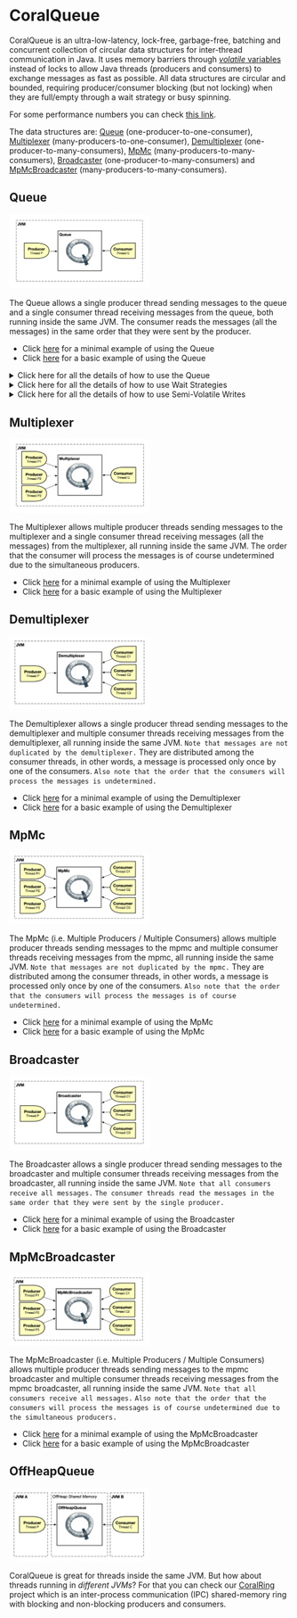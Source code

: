 # CoralQueue
CoralQueue is an ultra-low-latency, lock-free, garbage-free, batching and concurrent collection of circular data structures for inter-thread communication in Java. It uses memory barriers through <a href="https://www.cs.umd.edu/~pugh/java/memoryModel/jsr-133-faq.html#volatile" target="_blank"><i>volatile</i> variables</a> instead of locks to allow Java threads (producers and consumers) to exchange messages as fast as possible. All data structures are circular and bounded, requiring producer/consumer blocking (but not locking) when they are full/empty through a wait strategy or busy spinning.

For some performance numbers you can check [this link](https://www.coralblocks.com/index.php/coralqueue-performance-numbers/).

The data structures are: [Queue](#queue) (one-producer-to-one-consumer), [Multiplexer](#multiplexer) (many-producers-to-one-consumer), [Demultiplexer](#demultiplexer) (one-producer-to-many-consumers), [MpMc](#mpmc) (many-producers-to-many-consumers), [Broadcaster](#broadcaster) (one-producer-to-many-consumers) and [MpMcBroadcaster](#mpmcbroadcaster) (many-producers-to-many-consumers).

## Queue

<img src="images/Queue.png" alt="Queue" width="50%" height="50%" />

The Queue allows a single producer thread sending messages to the queue and a single consumer thread receiving messages from the queue, both running inside the same JVM. The consumer reads the messages (all the messages) in the same order that they were sent by the producer.

- Click [here](src/main/java/com/coralblocks/coralqueue/example/queue/Minimal.java) for a minimal example of using the Queue
- Click [here](src/main/java/com/coralblocks/coralqueue/example/queue/Basics.java) for a basic example of using the Queue

<details>
  <summary>Click here for all the details of how to use the Queue</summary>
  
### All about using the Queue

The queue is a circular data structure with pre-allocated <i> data transfer mutable objects</i>. You should see these data transfer mutable objects as <i>carriers of data</i>, in other words, they are there to allow
you to transfer <i>data</i> (and not object references) from producers to consumers. The steps are:

- A producer fetches an available data transfer mutable object from the queue
- The producer populates the mutable object with the data it wants to transfer (i.e. send) to the consumer(s)
- The producer flushes to notify the consumer(s)
- A consumer fetches an available data transfer mutable object from the queue
- The consumer reads the data from the mutable object
- The consumer calls <code>doneFetching()</code> to notify the producer(s)

Below we use a <code>StringBuilder</code> as our data transfer mutable object to create an <code>AtomicQueue</code>:
```Java
final Queue<StringBuilder> queue = new AtomicQueue<StringBuilder>(StringBuilder.class); // default queue capacity is 1024
```

You can also specify the capacity of the queue, which must be a power of two:
```Java
final Queue<StringBuilder> queue = new AtomicQueue<StringBuilder>(512, StringBuilder.class); // specifying the queue capacity
```
The code above creates a queue with 512 pre-allocated StringBuilders. Note that it uses the default constructor of StringBuilder which by default creates a StringBuilder with size 16. That may be too small for our data transfer objects as we don’t want the StringBuilder resizing itself during runtime and creating garbage. So to create a bigger StringBuilder we can use a <code>com.coralblocks.coralqueue.util.Builder</code> like below:
```Java
Builder<StringBuilder> builder = new Builder<StringBuilder>() {
    @Override
    public StringBuilder newInstance() {
        return new StringBuilder(1024);
    }
};
```

And pass this builder to the constructor of our <code>AtomicQueue</code>:
```Java
final Queue<StringBuilder> queue = new AtomicQueue<StringBuilder>(512, builder); // using a builder instead of the class
```

#### Sending messages to the queue

To send a message to the queue, you grab a data transfer mutable object from the queue, fill it with your data and call <code>flush()</code> as the code below illustrates:
```Java
StringBuilder sb;
while((sb = queue.nextToDispatch()) == null); // busy spin...
sb.setLength(0);
sb.append("Hello there!");
queue.flush();
```

Note that if the queue is full we just <i>busy spin</i> until a data transfer object becomes available. Later we will see how we can also use a <code>WaitStrategy</code> instead of busy spinning.

You can (and should) send messages in batches:
```Java
StringBuilder sb;
 
while((sb = queue.nextToDispatch()) == null); // busy spin...
sb.setLength(0);
sb.append("Hello there!");
 
while((sb = queue.nextToDispatch()) == null); // busy spin...
sb.setLength(0);
sb.append("Hello again!");
 
queue.flush();
```

#### Reading messages from the queue

To read messages from the queue you fetch them from a consumer thread, as the code below shows:
```Java
long avail;
while((avail = queue.availableToFetch()) == 0); // busy spin
for(int i = 0; i < avail; i++) {
    StringBuilder sb = queue.fetch();
    // do whatever you want with the StringBuilder
    // just do not create garbage
    // copy char by char if needed
    // or copy the contents to an external StringBuilder
}
queue.doneFetching();
```
Again we busy spin if the queue is empty. Later we will see how we can also use a <code>WaitStrategy</code> instead of busy spinning.

Note that we fetch in batches, reducing the number of times we have to check for an empty queue through <code>availableToFetch()</code>.

</details> 

<details>
  <summary>Click here for all the details of how to use Wait Strategies</summary>

### All about using Wait Strategies

By default, you should busy-spin when the queue is full or empty. That’s usually the fastest approach but not always the best as you might want to allow other threads to use the CPU core. CoralQueue comes with a variety of wait strategies that you can use instead of busy spinning, and you can also create your own by implementing the <code>WaitStrategy</code> interface. Below are some examples of wait strategies that come with CoralQueue:

- [ParkBackOffWaitStrategy](https://github.com/coralblocks/CoralQueue/blob/main/src/main/java/com/coralblocks/coralqueue/waitstrategy/ParkBackOffWaitStrategy.java): park (i.e. sleep) for 1 microsecond backing off up to a maximum of 1 millisecond in steps of 1 microsecond. The start, max and step values can be configured.
- [BusySpinParkBackOffWaitStrategy](https://github.com/coralblocks/CoralQueue/blob/main/src/main/java/com/coralblocks/coralqueue/waitstrategy/BusySpinParkBackOffWaitStrategy.java): first busy spins for 10,000,000 cycles then it starts to park (i.e. sleep) by using the ParkBackOffWaitStrategy above. This is an example of a composite wait strategy, which combines multiple wait stratgies in a single one. The number of busy-spin cycles can be configured.
- [BusySpinYieldSleepWaitStrategy](https://github.com/coralblocks/CoralQueue/blob/main/src/main/java/com/coralblocks/coralqueue/waitstrategy/BusySpinYieldSleepWaitStrategy.java): busy spins for 10,000,000 cycles, yields for 100 cycles then starts to sleep for 1 millisecond. All previous values can be changed/configured.

To use a wait strategy, all you have to do is call its <code>block()</code> and <code>reset()</code> methods instead of busy spinning:

#### Producer using a Wait Strategy <i>(without batching)</i>
```Java
WaitStrategy producerWaitStrategy = new ParkWaitStrategy();
StringBuilder sb;
while((sb = queue.nextToDispatch()) == null) {
    producerWaitStrategy.block(); // <=====
}
sb.setLength(0);
sb.append("Hello there!");
queue.flush();
producerWaitStrategy.reset(); // <=====
```

#### Producer using a Wait Strategy <i>(with batching)</i>
```Java
WaitStrategy producerWaitStrategy = new ParkWaitStrategy();
StringBuilder sb;

while((sb = queue.nextToDispatch()) == null) {
    producerWaitStrategy.block(); // <=====
}
producerWaitStrategy.reset(); // <=====
sb.setLength(0);
sb.append("Hello there!");

while((sb = queue.nextToDispatch()) == null) {
    producerWaitStrategy.block(); // <=====
}
producerWaitStrategy.reset(); // <=====
sb.setLength(0);
sb.append("Hello again!");

queue.flush();
```

#### Consumer using a Wait Strategy
```Java
WaitStrategy consumerWaitStrategy = new BusySpinYieldSleepWaitStrategy();
long avail;
while((avail = queue.availableToFetch()) == 0) {
    consumerWaitStrategy.block(); // <=====
}
for(int i = 0; i < avail; i++) {
    StringBuilder sb = queue.fetch();
    // do whatever you want with the StringBuilder
    // just do not create garbage
    // copy char by char if needed
    // or copy the contents to an external StringBuilder
}
queue.doneFetching();
consumerWaitStrategy.reset(); // <=====
```
</details>

<details>
  <summary>Click here for all the details of how to use Semi-Volatile Writes</summary>

### All about using Semi-Volatile Writes (lazySet)

To squeeze every bit of performance out of CoralQueue, you can use <i>semi-volatile writes</i> when sending and receiving messages. Basically, a semi-volatile write is done through the <code>lazySet</code> method from <code>java.util.concurrent.AtomicLong</code>. It is a faster operation for the thread that’s modifying the variable at the expense of the thread that’s interested in knowing about updates in the variable. For example, if you want to minimize the latency in the producer, you should use lazySet. On the other hand, if you want to minimize the message transit time, you should not use lazySet so the consumer is notified as soon as possible about a new message in the queue.

By default, CoralQueue does not use <code>lazySet</code>, in other words the other thread is notified immediately (or as soon as possible). But you can easily take control of that by using the methods below:
```Java
// producer notifying consumer(s)
queue.flush(); // no lazySet by default (notify the consumer thread immediately at the expense of the producer thread)
queue.flush(true); // use lazySet (take more time to notify the consumer thread in order not to introduce any latency to the producer thread)
```
```Java
// consumer notifying producer(s)
queue.doneFetching(); // no lazySet by default (notify the producer thread immediately at the expense of the consumer thread)
queue.doneFetching(true); // use lazySet (take more time to notify the producer thread in order not to introduce any latency to the consumer thread)
```
</details>
  
## Multiplexer

<img src="images/Mux.png" alt="Multiplexer" width="50%" height="50%" />

The Multiplexer allows multiple producer threads sending messages to the multiplexer and a single consumer thread receiving messages (all the messages) from the multiplexer, all running inside the same JVM.
The order that the consumer will process the messages is of course undetermined due to the simultaneous producers.

- Click [here](src/main/java/com/coralblocks/coralqueue/example/multiplexer/Minimal.java) for a minimal example of using the Multiplexer
- Click [here](src/main/java/com/coralblocks/coralqueue/example/multiplexer/Basics.java) for a basic example of using the Multiplexer

## Demultiplexer

<img src="images/Demux.png" alt="Demultiplexer" width="50%" height="50%" />

The Demultiplexer allows a single producer thread sending messages to the demultiplexer and multiple consumer threads receiving messages from the demultiplexer, all running inside the same JVM. `Note that messages are not duplicated by the demultiplexer.` They are distributed among the consumer threads, in other words, a message is processed only once by one of the consumers. `Also note that the order that the consumers will process the messages is undetermined.`

- Click [here](src/main/java/com/coralblocks/coralqueue/example/demultiplexer/Minimal.java) for a minimal example of using the Demultiplexer
- Click [here](src/main/java/com/coralblocks/coralqueue/example/demultiplexer/Basics.java) for a basic example of using the Demultiplexer

## MpMc

<img src="images/MpMc.png" alt="MpMc" width="50%" height="50%" />

The MpMc (i.e. Multiple Producers / Multiple Consumers) allows multiple producer threads sending messages to the mpmc and multiple consumer threads receiving messages from the mpmc, all running inside the same JVM. `Note that messages are not duplicated by the mpmc.` They are distributed among the consumer threads, in other words, a message is processed only once by one of the consumers. `Also note that the order that the consumers will process the messages is of course undetermined.`

- Click [here](src/main/java/com/coralblocks/coralqueue/example/mpmc/Minimal.java) for a minimal example of using the MpMc
- Click [here](src/main/java/com/coralblocks/coralqueue/example/mpmc/Basics.java) for a basic example of using the MpMc

## Broadcaster

<img src="images/Broadcaster.png" alt="Broadcaster" width="50%" height="50%" />

The Broadcaster allows a single producer thread sending messages to the broadcaster and multiple consumer threads receiving messages from the broadcaster, all running inside the same JVM. `Note that all consumers receive all messages.` `The consumer threads read the messages in the same order that they were sent by the single producer.`

- Click [here](src/main/java/com/coralblocks/coralqueue/example/broadcaster/Minimal.java) for a minimal example of using the Broadcaster
- Click [here](src/main/java/com/coralblocks/coralqueue/example/broadcaster/Basics.java) for a basic example of using the Broadcaster

## MpMcBroadcaster

<img src="images/MpMcBroadcaster.png" alt="MpMcBroadcaster" width="50%" height="50%" />

The MpMcBroadcaster (i.e. Multiple Producers / Multiple Consumers) allows multiple producer threads sending messages to the mpmc broadcaster and multiple consumer threads receiving messages from the mpmc broadcaster, all running inside the same JVM. `Note that all consumers receive all messages.` `Also note that the order that the consumers will process the messages is of course undetermined due to the simultaneous producers.`

- Click [here](src/main/java/com/coralblocks/coralqueue/example/mpmcbroadcaster/Minimal.java) for a minimal example of using the MpMcBroadcaster
- Click [here](src/main/java/com/coralblocks/coralqueue/example/mpmcbroadcaster/Basics.java) for a basic example of using the MpMcBroadcaster

## OffHeapQueue

<img src="images/OffHeapQueue.png" alt="OffHeapQueue" width="50%" height="50%" />

CoralQueue is great for threads inside the same JVM. But how about threads running in _different JVMs_? For that you can check our [CoralRing](https://github.com/coralblocks/CoralRing) project which is an inter-process communication (IPC) shared-memory ring with blocking and non-blocking producers and consumers.
